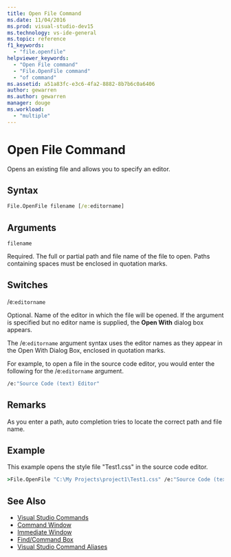 ```yaml
---
title: Open File Command
ms.date: 11/04/2016
ms.prod: visual-studio-dev15
ms.technology: vs-ide-general
ms.topic: reference
f1_keywords:
  - "file.openfile"
helpviewer_keywords:
  - "Open File command"
  - "File.OpenFile command"
  - "of command"
ms.assetid: a51a83fc-e3c6-4fa2-8882-8b7b6c0a6406
author: gewarren
ms.author: gewarren
manager: douge
ms.workload:
  - "multiple"
---
```

# Open File Command
Opens an existing file and allows you to specify an editor.

## Syntax

```cmd
File.OpenFile filename [/e:editorname]
```

## Arguments
 `filename`

 Required. The full or partial path and file name of the file to open. Paths containing spaces must be enclosed in quotation marks.

## Switches
 /e:`editorname`

 Optional. Name of the editor in which the file will be opened. If the argument is specified but no editor name is supplied, the **Open With** dialog box appears.

 The /e:`editorname` argument syntax uses the editor names as they appear in the Open With Dialog Box, enclosed in quotation marks.

 For example, to open a file in the source code editor, you would enter the following for the /e:`editorname` argument.

```cmd
/e:"Source Code (text) Editor"
```

## Remarks
 As you enter a path, auto completion tries to locate the correct path and file name.

## Example
 This example opens the style file "Test1.css" in the source code editor.

```cmd
>File.OpenFile "C:\My Projects\project1\Test1.css" /e:"Source Code (text) Editor"
```

## See Also

- [Visual Studio Commands](../../ide/reference/visual-studio-commands.md)
- [Command Window](../../ide/reference/command-window.md)
- [Immediate Window](../../ide/reference/immediate-window.md)
- [Find/Command Box](../../ide/find-command-box.md)
- [Visual Studio Command Aliases](../../ide/reference/visual-studio-command-aliases.md)